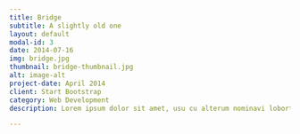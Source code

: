 ```yaml
---
title: Bridge
subtitle: A slightly old one
layout: default
modal-id: 3
date: 2014-07-16
img: bridge.jpg
thumbnail: bridge-thumbnail.jpg
alt: image-alt
project-date: April 2014
client: Start Bootstrap
category: Web Development
description: Lorem ipsum dolor sit amet, usu cu alterum nominavi lobortis. At duo novum diceret. Tantas apeirian vix et, usu sanctus postulant inciderint ut, populo diceret necessitatibus in vim. Cu eum dicam feugiat noluisse.

---
```

